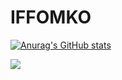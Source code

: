 <h1 class="name">IFFOMKO</h1>
 
[![Anurag's GitHub stats](https://github-readme-stats.vercel.app/api?username=iffomko)](https://github.com/anuraghazra/github-readme-stats)

![](https://github-profile-summary-cards.vercel.app/api/cards/productive-time?username=iffomko&theme=solarized_dark)
